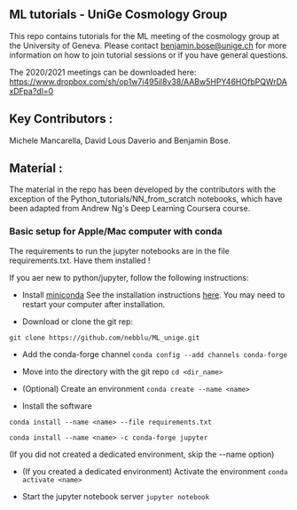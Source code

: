 ## ML tutorials - UniGe Cosmology Group

This repo contains tutorials for the ML meeting of the cosmology group at the University of Geneva. Please contact benjamin.bose@unige.ch for more information on how to join tutorial sessions or if you have general questions. 

The 2020/2021 meetings can be downloaded here: https://www.dropbox.com/sh/op1w7i495il8v38/AABw5HPY46HOfbPQWrDAxDFpa?dl=0 

## Key Contributors : 

Michele Mancarella, David Lous Daverio and Benjamin Bose. 

## Material : 

The material in the repo has been developed by the contributors with the exception of the Python_tutorials/NN_from_scratch notebooks, which have been adapted from Andrew Ng's Deep Learning Coursera course. 

### Basic setup for Apple/Mac computer with conda

The requirements to run the jupyter notebooks are in the file requirements.txt. Have them installed ! 

If you aer new to python/jupyter, follow the following instructions:

* Install [miniconda](https://conda.io/en/latest/miniconda.html)
See the installation instructions [here](https://conda.io/projects/conda/en/latest/user-guide/install/).
You may need to restart your computer after installation.

* Download or clone the git rep: 
```
git clone https://github.com/nebblu/ML_unige.git
```

* Add the conda-forge channel 
```conda config --add channels conda-forge```

* Move into the directory with the git repo 
```cd <dir_name>```

* (Optional) Create an environment 
```conda create --name <name> ```

* Install the software 
 
```
conda install --name <name> --file requirements.txt 

conda install --name <name> -c conda-forge jupyter 
```
(If you did not created a dedicated environment, skip the --name option)

* (If you created a dedicated environment) Activate the environment 
```conda activate <name> ```

* Start the jupyter notebook server 
```jupyter notebook```
